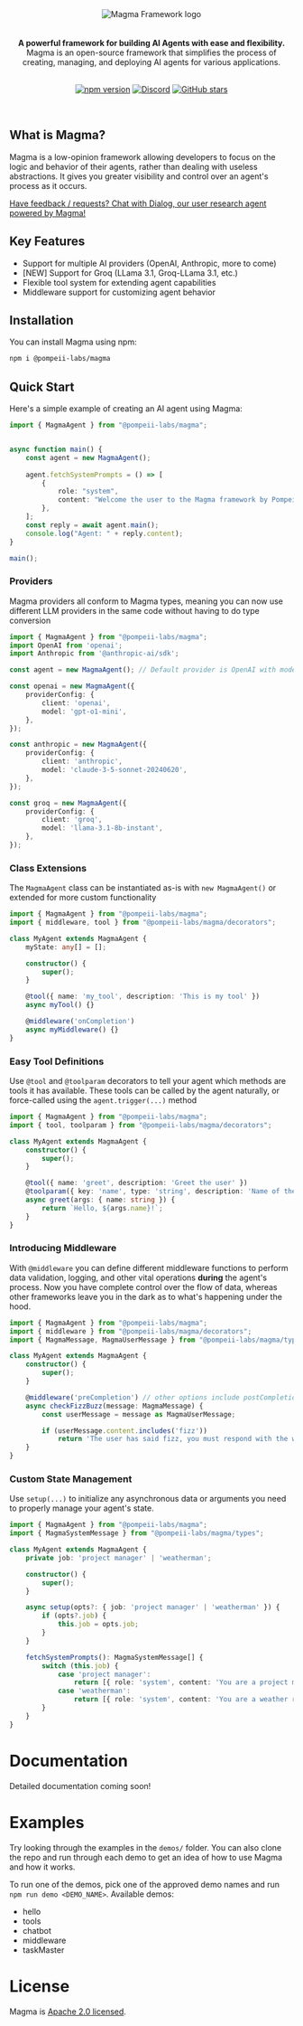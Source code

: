 <div align="center">
<img alt="Magma Framework logo" src="https://db.productdialog.com/storage/v1/object/public/images/magma-header.jpg">
</div>

<br/>
<br/>

<div align="center"><strong>A powerful framework for building AI Agents with ease and flexibility.</strong><br> Magma is an open-source framework that simplifies the process of creating, managing, and deploying AI agents for various applications.
<br />
<br />

</div>

<div align="center">

[![npm version](https://img.shields.io/npm/v/@pompeii-labs/magma.svg)](https://www.npmjs.com/package/@pompeii-labs/magma)
[![Discord](https://img.shields.io/discord/1285279452661551145?color=7289da&label=Discord&logo=discord&logoColor=ffffff)](https://discord.gg/NShaQZmhpr)
[![GitHub stars](https://img.shields.io/github/stars/pompeii-labs/Magma?style=social)](https://github.com/pompeii-labs/Magma)

</div>

<br/>

## What is Magma?

Magma is a low-opinion framework allowing developers to focus on the logic and behavior of their agents, rather than dealing with useless abstractions. It gives you greater visibility and control over an agent's process as it occurs.

[Have feedback / requests? Chat with Dialog, our user research agent powered by Magma!](https://chat.productdialog.com/ac94ab36-c5bb-4b54-a195-2b6b2499dcff)

## Key Features

- Support for multiple AI providers (OpenAI, Anthropic, more to come)
- [NEW] Support for Groq (LLama 3.1, Groq-LLama 3.1, etc.)
- Flexible tool system for extending agent capabilities
- Middleware support for customizing agent behavior

## Installation

You can install Magma using npm:
```bash
npm i @pompeii-labs/magma
```

## Quick Start

Here's a simple example of creating an AI agent using Magma:

```ts
import { MagmaAgent } from "@pompeii-labs/magma";


async function main() {
    const agent = new MagmaAgent();
    
    agent.fetchSystemPrompts = () => [
        {
            role: "system",
            content: "Welcome the user to the Magma framework by Pompeii Labs",
        },
    ];
    const reply = await agent.main();
    console.log("Agent: " + reply.content);
}

main();
```

### Providers

Magma providers all conform to Magma types, meaning you can now use different LLM providers in the same code without having to do type conversion

```ts
import { MagmaAgent } from "@pompeii-labs/magma";
import OpenAI from 'openai';
import Anthropic from '@anthropic-ai/sdk';

const agent = new MagmaAgent(); // Default provider is OpenAI with model gpt-4o

const openai = new MagmaAgent({
    providerConfig: {
        client: 'openai',
        model: 'gpt-o1-mini',
    },
});

const anthropic = new MagmaAgent({
    providerConfig: {
        client: 'anthropic',
        model: 'claude-3-5-sonnet-20240620',
    },
});

const groq = new MagmaAgent({
    providerConfig: {
        client: 'groq',
        model: 'llama-3.1-8b-instant',
    },
});
```

### Class Extensions

The `MagmaAgent` class can be instantiated as-is with `new MagmaAgent()` or extended for more custom functionality

```ts
import { MagmaAgent } from "@pompeii-labs/magma";
import { middleware, tool } from "@pompeii-labs/magma/decorators";

class MyAgent extends MagmaAgent {
    myState: any[] = [];

    constructor() {
        super();
    }

    @tool({ name: 'my_tool', description: 'This is my tool' })
    async myTool() {}

    @middleware('onCompletion')
    async myMiddleware() {}
}
```

### Easy Tool Definitions

Use `@tool` and `@toolparam` decorators to tell your agent which methods are tools it has available. These tools can be called by the agent naturally, or force-called using the `agent.trigger(...)` method

```ts
import { MagmaAgent } from "@pompeii-labs/magma";
import { tool, toolparam } from "@pompeii-labs/magma/decorators";

class MyAgent extends MagmaAgent {
    constructor() {
        super();
    }

    @tool({ name: 'greet', description: 'Greet the user' })
    @toolparam({ key: 'name', type: 'string', description: 'Name of the user', required: true })
    async greet(args: { name: string }) {
        return `Hello, ${args.name}!`;
    }
}
```

### Introducing Middleware

With `@middleware` you can define different middleware functions to perform data validation, logging, and other vital operations **during** the agent's process. Now you have complete control over the flow of data, whereas other frameworks leave you in the dark as to what's happening under the hood.

```ts
import { MagmaAgent } from "@pompeii-labs/magma";
import { middleware } from "@pompeii-labs/magma/decorators";
import { MagmaMessage, MagmaUserMessage } from "@pompeii-labs/magma/types";

class MyAgent extends MagmaAgent {
    constructor() {
        super();
    }

    @middleware('preCompletion') // other options include postCompletion, preToolExecution, postToolExecution
    async checkFizzBuzz(message: MagmaMessage) {
        const userMessage = message as MagmaUserMessage;

        if (userMessage.content.includes('fizz'))
            return 'The user has said fizz, you must respond with the word buzz';
    }
}
```

### Custom State Management

Use `setup(...)` to initialize any asynchronous data or arguments you need to properly manage your agent's state.

```ts
import { MagmaAgent } from "@pompeii-labs/magma";
import { MagmaSystemMessage } from "@pompeii-labs/magma/types";

class MyAgent extends MagmaAgent {
    private job: 'project manager' | 'weatherman';

    constructor() {
        super();
    }

    async setup(opts?: { job: 'project manager' | 'weatherman' }) {
        if (opts?.job) {
            this.job = opts.job;
        }
    }

    fetchSystemPrompts(): MagmaSystemMessage[] {
        switch (this.job) {
            case 'project manager':
                return [{ role: 'system', content: 'You are a project manager. Keep the team on track' }];
            case 'weatherman':
                return [{ role: 'system', content: 'You are a weather reporter, keep the user up to date on the locations they care about' }];
        }
    }
}
```

# Documentation

Detailed documentation coming soon!

# Examples

Try looking through the examples in the `demos/` folder. You can also clone the repo and run through each demo to get an idea of how to use Magma and how it works.

To run one of the demos, pick one of the approved demo names and run `npm run demo <DEMO_NAME>`.
Available demos:
- hello
- tools
- chatbot
- middleware
- taskMaster

# License

Magma is [Apache 2.0 licensed](LICENSE).

